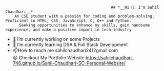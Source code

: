                                                   ## *__Hi 👋, I'm Sahil Chaudhari__*
        An CSE student with a passion for coding and problem-solving. Proficient in HTML, CSS, JavaScript, C, C++ and Python.
          Seeking opportunities to enhance my skills, gain handsome experience, and make a positive impact in tech industry

- 🔭 I’m currently working on some Projects
- 🌱 I’m currently learning DSA & Full Stack Development
- 📫How to reach me sahilchaudhari2412gmail.com                                                                      
😍 Checkout My Portfolio Website https://sahilchaudhari-746.github.io/Sahil-Chaudhari-SC-Personal-Website/


